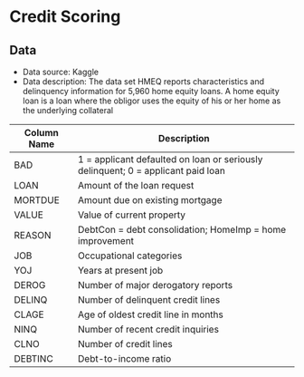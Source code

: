 # Credit Scoring
## Data
- Data source: Kaggle
- Data description: The data set HMEQ reports characteristics and delinquency information for 5,960 home equity loans. A home equity loan is a loan where the obligor uses the equity of his or her home as the underlying collateral
  
| Column Name                | Description                                                                                   |
|----------------------------|-----------------------------------------------------------------------------------------------|
| BAD                        | 1 = applicant defaulted on loan or seriously delinquent; 0 = applicant paid loan             |
| LOAN                       | Amount of the loan request                                                                   |
| MORTDUE                    | Amount due on existing mortgage                                                              |
| VALUE                      | Value of current property                                                                    |
| REASON                     | DebtCon = debt consolidation; HomeImp = home improvement                                     |
| JOB                        | Occupational categories                                                                      |
| YOJ                        | Years at present job                                                                         |
| DEROG                      | Number of major derogatory reports                                                           |
| DELINQ                     | Number of delinquent credit lines                                                            |
| CLAGE                      | Age of oldest credit line in months                                                          |
| NINQ                       | Number of recent credit inquiries                                                            |
| CLNO                       | Number of credit lines                                                                       |
| DEBTINC                    | Debt-to-income ratio                                                                         |
